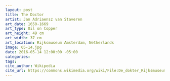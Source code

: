 ```yaml
---
layout: post
title: The Doctor
artist: Jan Adriaensz van Staveren
art_date: 1650-1669
art_type: Oil on Copper
art_height: 49 cm
art_width: 37 cm
art_location: Rijksmuseum Amsterdam, Netherlands
image: 05-14.jpg
date: 2016-05-14 12:00:00 -05:00
categories:
tags:
cite_author: Wikipedia
cite_url: https://commons.wikimedia.org/wiki/File:De_dokter_Rijksmuseum_SK-A-2321.jpeg
---
```

